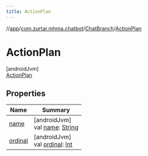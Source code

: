 ```yaml
---
title: ActionPlan
---
```

//[app](../../../../index.html)/[com.zurtar.mhma.chatbot](../../index.html)/[ChatBranch](../index.html)/[ActionPlan](index.html)



# ActionPlan



[androidJvm]\
[ActionPlan](index.html)



## Properties


| Name | Summary |
|---|---|
| [name](../-explanation/index.html#-372974862%2FProperties%2F-451970049) | [androidJvm]<br>val [name](../-explanation/index.html#-372974862%2FProperties%2F-451970049): [String](https://kotlinlang.org/api/core/kotlin-stdlib/kotlin/-string/index.html) |
| [ordinal](../-explanation/index.html#-739389684%2FProperties%2F-451970049) | [androidJvm]<br>val [ordinal](../-explanation/index.html#-739389684%2FProperties%2F-451970049): [Int](https://kotlinlang.org/api/core/kotlin-stdlib/kotlin/-int/index.html) |
